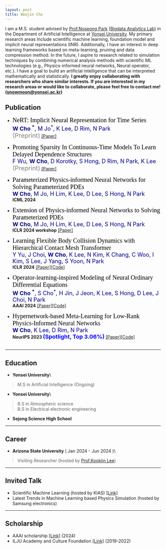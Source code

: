 ```yaml
---
layout: post
title: Woojin Cho
---
```


I am a M.S. student advised by [Prof.Noseong Park](https://sites.google.com/view/noseong)  [(Bigdata Analytics Lab)](https://sites.google.com/view/npark/home) in the Department of Artificial Intelligence at [Yonsei University](https://www.yonsei.ac.kr/en_sc/). My primary research areas include scientific machine learning, foundation model and implicit neural representations (INR). Additionally, I have an interest in deep learning frameworks based on meta-learning, pruning and data compression method. In the future, I aspire to research related to simulation techniques by combining numerical analysis methods with scientific ML technologies (e.g., Physics-informed neural networks, Neural operator, etc.). I have a goal to build an artificial intelligence that can be interpreted mathematically and statistically. 
**I greatly enjoy collaborating with researchers who share similar interests. If you are interested in my research areas or would like to collaborate, please feel free to contact me! ([snowmoon@yonsei.ac.kr](mailto:snowmoon@yonsei.ac.kr))**


## Publication

* <span style="font-family:'Times New Roman'; font-size: 20px; color: black"> NeRT: Implicit Neural Representation for Time Series</span>\
<span style="font-size: 18px; color: darkblue">**W Cho <sup>*</sup>**, M Jo<sup>*</sup>, K Lee, D Rim, N Park</span> \
<span style="font-size: 20px; color: gray">(Preprint)</span> [[Paper]](https://openreview.net/pdf?id=FpElWzxzu4)

* <span style="font-family:'Times New Roman'; font-size: 20px; color: black"> Promoting Sparsity In Continuous-Time Models To Learn Delayed Dependence Structures</span>\
<span style="font-size: 18px; color: darkblue">F Wu, **W Cho**, D Korotky, S Hong, D Rim, N Park, K Lee</span> \
<span style="font-size: 20px; color: gray">(Preprint)</span> [[Paper]](https://openreview.net/pdf?id=2pAdYVCbU9)

* <span style="font-family:'Times New Roman'; font-size: 20px; color: black"> Parameterized Physics-informed Neural Networks for Solving Parameterized PDEs</span>\
<span style="font-size: 18px; color: darkblue">**W Cho**, M Jo, H Lim, K Lee, D Lee, S Hong, N Park</span> \
**ICML 2024**
  
* <span style="font-family:'Times New Roman'; font-size: 20px; color: black"> Extension of Physics-informed Neural Networks to Solving Parameterized PDEs</span>\
<span style="font-size: 18px; color: darkblue">**W Cho**, M Jo, H Lim, K Lee, D Lee, S Hong, N Park</span> \
**ICLR 2024 workshop** [[Paper]](https://openreview.net/forum?id=EAkRlHFLBc&referrer=%5Bthe%20profile%20of%20Woojin%20Cho%5D(%2Fprofile%3Fid%3D~Woojin_Cho1))

* <span style="font-family:'Times New Roman'; font-size: 20px; color: black"> Learning Flexible Body Collision Dynamics with Hierarchical Contact Mesh Transformer</span>\
<span style="font-size: 18px; color: darkblue">Y Yu, J Choi, **W Cho**, K Lee, N Kim, K Chang, C Woo, I Kim, S Lee, J Yang, S Yoon, N Park</span> \
**ICLR 2024** [[Paper]](https://arxiv.org/abs/2312.12467)[[Code]](https://github.com/yuyudeep/hcmt)

* <span style="font-family:'Times New Roman'; font-size: 20px; color: black"> Operator-learning-inspired Modeling of Neural Ordinary Differential Equations</span>\
<span style="font-size: 18px; color: darkblue">**W Cho <sup>*</sup>**, S Cho<sup>*</sup>, H Jin, J Jeon, K Lee, S Hong, D Lee, J Choi, N Park</span> \
**AAAI 2024** [[Paper]](https://arxiv.org/abs/2312.10274)[[Code]](https://github.com/WooJin-Cho/BFNO-NODE)

* <span style="font-family:'Times New Roman'; font-size: 20px; color: black"> Hypernetwork-based Meta-Learning for Low-Rank Physics-Informed Neural Networks</span>\
<span style="font-size: 18px; color: darkblue">**W Cho**, K Lee, D Rim, N Park</span> \
**NeurIPS 2023 <span style="font-size: 18px; color: blue">(Spotlight, Top 3.06%)</span>** [[Paper]](https://arxiv.org/abs/2310.09528)[[Code]](https://github.com/WooJin-Cho/Hyper-LR-PINN)  
&nbsp;
&nbsp;

-------------------------------------------------------------------------------------------

## Education

* **Yonsei University**\
> M.S in Artificial Intelligence (Ongoing)

* **Yonsei University**\
>B.S in Atmospheric science\
>B.S in Electrical electronic engineering

* **Sejong Science High School**

-------------------------------------------------------------------------------------------

## Career
* **Arizona State University** ( Jan 2024 - Jun 2024 )\
> Visiting Researcher (hosted by [Prof.Kookjin Lee](https://klee44.github.io/))

-------------------------------------------------------------------------------------------

## Invited Talk

* Scientific Machine Learning (hosted by KIAS) [[Link]](https://kias.re.kr/kias/activities/seminars/view.do?seqno=PGN1720231223-0002&menuNo=408014&schoolsCd=&centrspgmsCd=AI&sdate=2024-01-01&edate=&mjrcdnm=&searchCnd=1&searchWord=&pageIndex=1)
* Latest Trends in Machine Learning based Physics Simulation (hosted by Samsung electronics)

-------------------------------------------------------------------------------------------

## Scholarship

* AAAI scholarship [[Link]](https://aaai.org/aaai-conference/aaai-24-student-scholarhip-volunteer-program/) (2024)
* ILJU Academy and Culture Foundation [[Link]](http://www.taekwanggroup.co.kr/homepage/eng/iljuFoundationIntro.do) (2019-2022)
